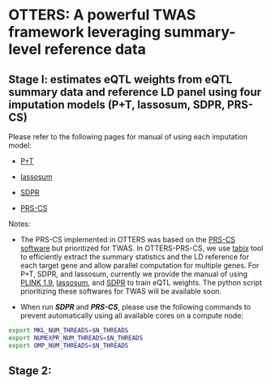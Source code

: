 # OTTERS: A powerful TWAS framework leveraging summary-level reference data

## Stage I: estimates eQTL weights from eQTL summary data and reference LD panel using four imputation models (P+T, lassosum, SDPR, PRS-CS)

Please refer to the following pages for manual of using each imputation model:

- [P+T](OTTERS/Imputation/P+T/README.md)

- [lassosum](OTTERS/Imputation/lassosum/README.md)

- [SDPR](OTTERS/Imputation/SDPR/README.md)

- [PRS-CS](OTTERS/blob/main/Imputation/PRScs/README.md)


Notes: 

- The PRS-CS implemented in OTTERS was based on the [PRS-CS software](https://github.com/getian107/PRScs) but prioritized for TWAS. In OTTERS-PRS-CS, we use [tabix](http://www.htslib.org/doc/tabix.html) tool to efficiently extract the summary statistics and the LD reference for each target gene and allow parallel computation for multiple genes. For P+T, SDPR, and lassosum, currently we provide the manual of using [PLINK 1.9](https://www.cog-genomics.org/plink), [lassosum](https://github.com/tshmak/lassosum), and [SDPR](https://github.com/eldronzhou/SDPR) to train eQTL weights. The python script prioritizing these softwares for TWAS will be available soon.

- When run ***SDPR*** and ***PRS-CS***, please use the following commands to prevent automatically using  all available cores on a compute node:

```bash
export MKL_NUM_THREADS=$N_THREADS
export NUMEXPR_NUM_THREADS=$N_THREADS
export OMP_NUM_THREADS=$N_THREADS
```

## Stage 2: 

